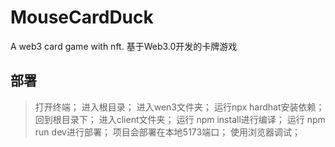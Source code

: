 # MouseCardDuck
A web3 card game with nft.
基于Web3.0开发的卡牌游戏


## 部署
> 打开终端；
> 进入根目录；
> 进入wen3文件夹；
> 运行npx hardhat安装依赖；
> 回到根目录下；
> 进入client文件夹；
> 运行 npm install进行编译；
> 运行 npm run dev进行部署；
> 项目会部署在本地5173端口；
> 使用浏览器调试；